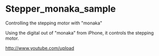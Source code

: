Stepper_monaka_sample
=====================

Controlling the stepping motor with "monaka"


Using the digital out of "monaka" from iPhone, it controls the stepping motor.

http://www.youtube.com/upload